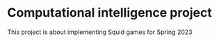 # Computational intelligence project
This project is about implementing Squid games for Spring 2023
